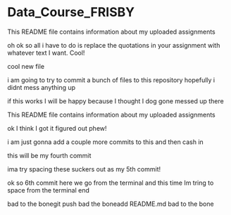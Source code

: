 # Data_Course_FRISBY
This README file contains information about my uploaded assignments

oh ok so all i have to do is replace the quotations in your assignment with whatever text I want. Cool!

cool new file

i am going to try to commit a bunch of files to this repository hopefully i didnt mess anything up

if this works I will be happy because I thought I dog gone messed up there

This README file contains information about my uploaded assignments

ok I think I got it figured out phew!

i am just gonna add a couple more commits to this and then cash in

this will be my fourth commit

ima try spacing these suckers out as my 5th commit!


ok so 6th commit here we go from the terminal and this time Im tring to space from the terminal end

bad to the bonegit push
bad the boneadd README.md
bad to the bone
